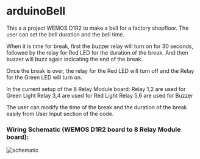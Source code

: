 # arduinoBell
This a a project WEMOS D1R2 to make a bell for a factory shopfloor. The user can set the bell duration and the bell time. 

When it is time for break, first the buzzer relay will turn on for 30 seconds, followed by the relay for Red LED for the duration of the break. And then buzzer will buzz again indicating the end of the break.

Once the break is over, the relay for the Red LED will turn off and the Relay for the Green LED will turn on.

In the current setup of the 8 Relay Module board:
Relay 1,2 are used for Green Light 
Relay 3,4 are used for Red Light
Relay 5,6 are used for Buzzer 

The user can modify the time of the break and the duration of the break easily from User Input section of the code.

### Wiring Schematic (WEMOS D1R2 board to 8 Relay Module board):
![schematic](https://user-images.githubusercontent.com/59677191/212400557-4811153f-79bf-4474-9ffe-78cf67146363.png)
